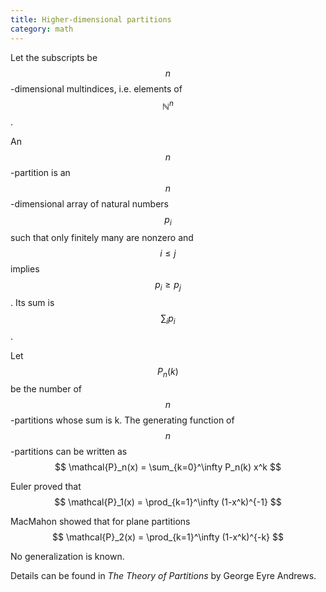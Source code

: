 ```yaml
---
title: Higher-dimensional partitions
category: math
---
```


Let the subscripts be $$n$$-dimensional multindices, i.e. elements of $$\mathbb{N}^n$$.

An $$n$$-partition is an $$n$$-dimensional array of natural numbers $$p_i$$ such that only finitely many are nonzero and $$i \leq j$$ implies $$p_i \geq p_j$$. Its sum is $$\sum_i p_i$$.

Let $$P_n(k)$$ be the number of $$n$$-partitions whose sum is k. The generating function of $$n$$-partitions can be written as
$$
\mathcal{P}_n(x) = \sum_{k=0}^\infty P_n(k) x^k
$$

Euler proved that
$$
\mathcal{P}_1(x) = \prod_{k=1}^\infty (1-x^k)^{-1}
$$

MacMahon showed that for plane partitions
$$
\mathcal{P}_2(x) = \prod_{k=1}^\infty (1-x^k)^{-k}
$$

No generalization is known.

Details can be found in *The Theory of Partitions* by George Eyre Andrews.